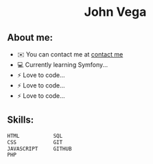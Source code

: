 <h1 align="center"><b>John Vega</b></h1>

<div> <h2>About me:</h2>    
      
*   ✉️  You can contact me at [contact me](mailto:contact@johnveg.com)
*   💻  Currently learning Symfony...
*   ⚡  Love to code...
*   ⚡  Love to code...
*   ⚡  Love to code...
 
</div>

<h2>Skills:</h2>    
      
```diff
HTML           SQL
CSS            GIT         
JAVASCRIPT     GITHUB
PHP            
